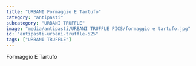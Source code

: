 ```yaml
---
title: "URBANI Formaggio E Tartufo"
category: "antipasti"
subcategory: "URBANI TRUFFLE"
image: "media/antipasti/URBANI TRUFFLE PICS/formaggio e tartufo.jpg"
id: "antipasti-urbani-truffle-525"
tags: ["URBANI TRUFFLE"]
---
```


Formaggio E Tartufo
